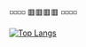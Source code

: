 ◽️◽️◽️◽️
🟥🟥🟥🟥
◽️◽️◽️◽️

[![Top Langs](https://github-readme-stats.vercel.app/api/top-langs/?username=yiruka114514&layout=compact&hide=html,css)](https://github-readme-stats.vercel.app/api/top-langs/?username=yiruka114514&layout=compact&hide=html,css)
